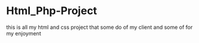 # Html_Php-Project
this is all my html and css project that some do of my client and some of for my enjoyment
